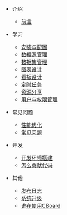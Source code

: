 - 介绍
  - [前言](zh-cn/preface.md)

- 学习
  - [安装与配置](zh-cn/manual/install.md)
  - [数据源管理](zh-cn/manual/datasource.md)
  - [数据集管理](zh-cn/manual/dataset.md)
  - [图表设计](zh-cn/manual/widget.md)
  - [看板设计](zh-cn/manual/dashboard.md)
  - [定时任务](zh-cn/manual/job.md)
  - [资源分享](zh-cn/manual/shareResource.md)
  - [用户与权限管理](zh-cn/manual/userAdmin.md)

- 常见问题
  - [性能优化](zh-cn/discuss/optimize.md)
  - [常见问题](zh-cn/discuss/faq.md)

- 开发
  - [开发环境搭建](zh-cn/development/devEnv.md)
  - [怎么贡献代码](zh-cn/development/howToContribute.md)

- 其他
  - [发布日志](zh-cn/extra/releaseNote.md)
  - [系统升级](zh-cn/extra/updateApp.md)
  - [谁在使用CBoard](zh-cn/extra/customer.md)